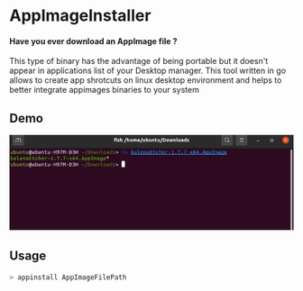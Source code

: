 # AppImageInstaller

#### Have you ever download an **AppImage** file ?

This type of binary has the advantage of being portable but it doesn't appear in applications list of your Desktop manager.
This tool written in go allows to create app shrotcuts on linux desktop environment and helps to better integrate appimages binaries to your system 

## Demo
![](https://github.com/Drosaca/appImageInstaller/blob/main/assets/demo.gif)



## Usage

```sh
> appinstall AppImageFilePath
```

